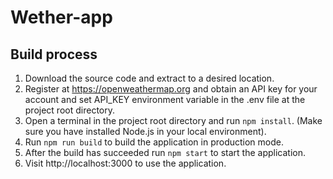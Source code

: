 # Wether-app

## Build process

1. Download the source code and extract to a desired location.
2. Register at https://openweathermap.org and obtain an API key for your account and 
set API_KEY environment variable in the .env file at the project root directory.
3. Open a terminal in the project root directory and run `npm install`. (Make sure you have
installed Node.js in your local environment).
4. Run `npm run build` to build the application in production mode.
5. After the build has succeeded run `npm start` to start the application.
6. Visit http://localhost:3000 to use the application.